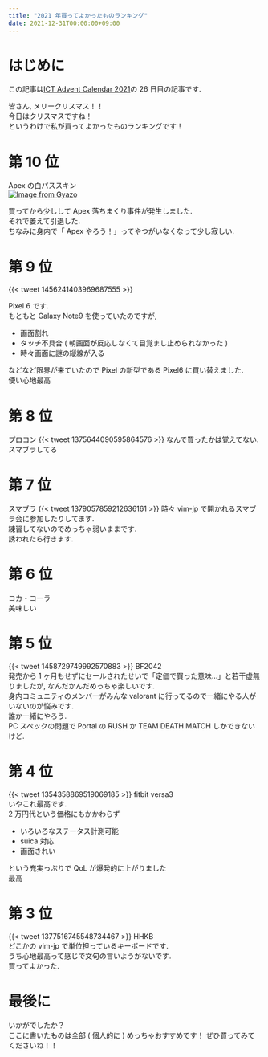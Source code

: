 ```yaml
---
title: "2021 年買ってよかったものランキング"
date: 2021-12-31T00:00:00+09:00
---
```


# はじめに
この記事は[ICT Advent Calendar 2021](https://docs.google.com/spreadsheets/d/1mk0K8c0YxW5cUi9L9FdGQ6-dy_8bfwFtHopaqQNRae4/edit#gid=0)の 26 日目の記事です.

皆さん, メリークリスマス！！  
今日はクリスマスですね！  
というわけで私が買ってよかったものランキングです！  

# 第 10 位
Apex の白パススキン  
[![Image from Gyazo](https://i.gyazo.com/f85712a52ed625445fceb8fb7408d3c5.png)](https://gyazo.com/f85712a52ed625445fceb8fb7408d3c5)

買ってから少しして Apex 落ちまくり事件が発生しました.  
それで萎えて引退した.  
ちなみに身内で「 Apex やろう！」ってやつがいなくなって少し寂しい.  

# 第 9 位
{{< tweet 1456241403969687555 >}}

Pixel 6 です.  
もともと Galaxy Note9 を使っていたのですが,  

- 画面割れ
- タッチ不具合 ( 朝画面が反応しなくて目覚まし止められなかった )
- 時々画面に謎の縦線が入る

などなど限界が来ていたので Pixel の新型である Pixel6 に買い替えました.  
使い心地最高  

# 第 8 位
プロコン
{{< tweet 1375644090595864576 >}}
なんで買ったかは覚えてない.  
スマブラしてる

# 第 7 位
スマブラ
{{< tweet 1379057859212636161 >}}
時々 vim-jp で開かれるスマブラ会に参加したりしてます.  
練習してないのでめっちゃ弱いままです.  
誘われたら行きます.  

# 第 6 位
コカ・コーラ  
美味しい  

# 第 5 位
{{< tweet 1458729749992570883 >}}
BF2042  
発売から 1 ヶ月もせずにセールされたせいで「定価で買った意味...」と若干虚無りましたが, なんだかんだめっちゃ楽しいです.  
身内コミュニティのメンバーがみんな valorant に行ってるので一緒にやる人がいないのが悩みです.  
誰か一緒にやろう.  
PC スペックの問題で Portal の RUSH か TEAM DEATH MATCH しかできないけど.  

# 第 4 位
{{< tweet 1354358869519069185 >}}
fitbit versa3  
いやこれ最高です.  
2 万円代という価格にもかかわらず

- いろいろなステータス計測可能
- suica 対応
- 画面きれい

という充実っぷりで QoL が爆発的に上がりました  
最高  

# 第 3 位
{{< tweet 1377516745548734467 >}}
HHKB  
どこかの vim-jp で単位担っているキーボードです.  
うち心地最高って感じで文句の言いようがないです.  
買ってよかった.  

# 最後に
いかがでしたか？  
ここに書いたものは全部 ( 個人的に ) めっちゃおすすめです！
ぜひ買ってみてくださいね！！
